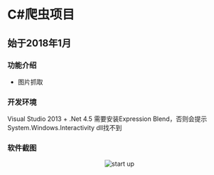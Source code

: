 # C\#爬虫项目
## 始于2018年1月

### 功能介绍
<ul>
  <li>图片抓取</li>
</ul>

### 开发环境
Visual Studio 2013 + .Net 4.5
需要安装Expression Blend，否则会提示System.Windows.Interactivity dll找不到

### 软件截图
<p align="center">
 <img align="center" alt="start up" src="https://github.com/zhaotianff/CSharpCrawler/blob/master/CSharpCrawler/ScreenShots/1.png" />
</p>
